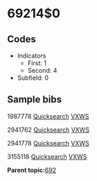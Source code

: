 # 69214$0

## Codes

-   Indicators
    -   First: 1
    -   Second: 4
-   Subfield: 0

## Sample bibs

1987778 [Quicksearch](https://search.library.yale.edu/catalog/1987778) [VXWS](http://prodorbis.library.yale.edu:7014/vxws/GetHoldingsService?bibId=1987778)

2941762 [Quicksearch](https://search.library.yale.edu/catalog/2941762) [VXWS](http://prodorbis.library.yale.edu:7014/vxws/GetHoldingsService?bibId=2941762)

2941778 [Quicksearch](https://search.library.yale.edu/catalog/2941778) [VXWS](http://prodorbis.library.yale.edu:7014/vxws/GetHoldingsService?bibId=2941778)

3155118 [Quicksearch](https://search.library.yale.edu/catalog/3155118) [VXWS](http://prodorbis.library.yale.edu:7014/vxws/GetHoldingsService?bibId=3155118)

**Parent topic:**[692](../../tags/692/692.md)

